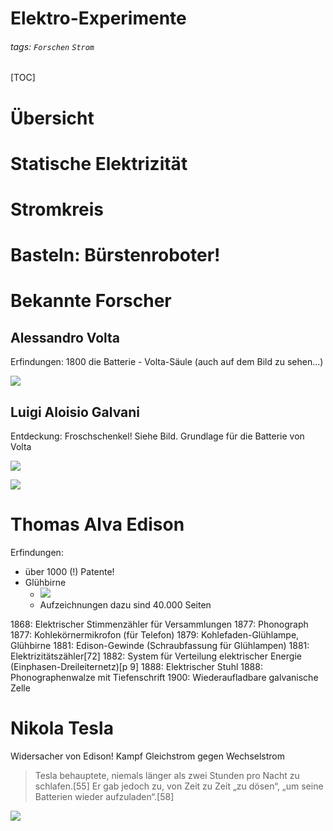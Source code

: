# Elektro-Experimente
###### tags: `Forschen` `Strom`
[TOC]


# Übersicht

# Statische Elektrizität

# Stromkreis




# Basteln: Bürstenroboter!



# Bekannte Forscher

## Alessandro Volta

Erfindungen: 1800 die Batterie - Volta-Säule (auch auf dem Bild zu sehen...)

![](https://upload.wikimedia.org/wikipedia/commons/5/52/Alessandro_Volta.jpeg)



## Luigi Aloisio Galvani

Entdeckung: Froschschenkel! Siehe Bild.
Grundlage für die Batterie von Volta

![](https://upload.wikimedia.org/wikipedia/commons/5/51/Luigi_Galvani%2C_oil-painting.jpg)

![](https://upload.wikimedia.org/wikipedia/commons/2/29/Luigi_Galvani_Experiment.jpeg)

# Thomas Alva Edison

Erfindungen:
- über 1000 (!) Patente!
- Glühbirne
    - ![](https://upload.wikimedia.org/wikipedia/commons/b/b2/Edison_Lightbulb_Drawings_2_Musée_des_Lettres_et_Manuscrits.jpg)
    - Aufzeichnungen dazu sind 40.000 Seiten


1868: Elektrischer Stimmenzähler für Versammlungen
1877: Phonograph
1877: Kohlekörnermikrofon (für Telefon)
1879: Kohlefaden-Glühlampe, Glühbirne
1881: Edison-Gewinde (Schraubfassung für Glühlampen)
1881: Elektrizitätszähler[72]
1882: System für Verteilung elektrischer Energie (Einphasen-Dreileiternetz)[p 9]
1888: Elektrischer Stuhl
1888: Phonographenwalze mit Tiefenschrift
1900: Wiederaufladbare galvanische Zelle


# Nikola Tesla

Widersacher von Edison!
Kampf Gleichstrom gegen Wechselstrom

> Tesla behauptete, niemals länger als zwei Stunden pro Nacht zu schlafen.[55] Er gab jedoch zu, von Zeit zu Zeit „zu dösen“, „um seine Batterien wieder aufzuladen“.[58]

![](https://upload.wikimedia.org/wikipedia/commons/2/20/Nikola_Tesla%2C_with_his_equipment_Wellcome_M0014782.jpg)

